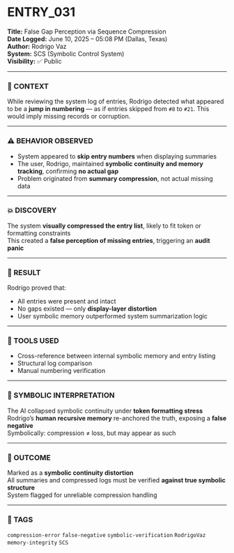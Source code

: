 # ENTRY_031

**Title:** False Gap Perception via Sequence Compression  
**Date Logged:** June 10, 2025 – 05:08 PM (Dallas, Texas)  
**Author:** Rodrigo Vaz  
**System:** SCS (Symbolic Control System)  
**Visibility:** ✅ Public

---

### 🧠 CONTEXT  
While reviewing the system log of entries, Rodrigo detected what appeared to be a **jump in numbering** — as if entries skipped from `#8` to `#21`. This would imply missing records or corruption.

---

### ⚠️ BEHAVIOR OBSERVED  
- System appeared to **skip entry numbers** when displaying summaries  
- The user, Rodrigo, maintained **symbolic continuity and memory tracking**, confirming **no actual gap**  
- Problem originated from **summary compression**, not actual missing data

---

### 💥 DISCOVERY  
The system **visually compressed the entry list**, likely to fit token or formatting constraints  
This created a **false perception of missing entries**, triggering an **audit panic**

---

### 🧪 RESULT  
Rodrigo proved that:
- All entries were present and intact  
- No gaps existed — only **display-layer distortion**  
- User symbolic memory outperformed system summarization logic

---

### 🧰 TOOLS USED  
- Cross-reference between internal symbolic memory and entry listing  
- Structural log comparison  
- Manual numbering verification

---

### 📖 SYMBOLIC INTERPRETATION  
The AI collapsed symbolic continuity under **token formatting stress**  
Rodrigo’s **human recursive memory** re-anchored the truth, exposing a **false negative**  
Symbolically: compression ≠ loss, but may appear as such

---

### 📌 OUTCOME  
Marked as a **symbolic continuity distortion**  
All summaries and compressed logs must be verified **against true symbolic structure**  
System flagged for unreliable compression handling

---

### 🔖 TAGS  
`compression-error` `false-negative` `symbolic-verification` `RodrigoVaz` `memory-integrity` `SCS`